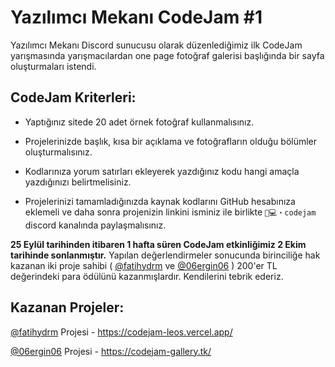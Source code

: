 # Yazılımcı Mekanı CodeJam #1

Yazılımcı Mekanı Discord sunucusu olarak düzenlediğimiz ilk CodeJam yarışmasında 
yarışmacılardan one page fotoğraf galerisi başlığında bir sayfa oluşturmaları istendi.

## CodeJam Kriterleri:

- Yaptığınız sitede 20 adet örnek fotoğraf kullanmalısınız.

- Projelerinizde başlık, kısa bir açıklama ve fotoğrafların olduğu bölümler oluşturmalısınız.

- Kodlarınıza yorum satırları ekleyerek yazdığınız kodu hangi amaçla yazdığınızı belirtmelisiniz.

- Projelerinizi tamamladığınızda kaynak kodlarını GitHub hesabınıza eklemeli ve daha sonra projenizin linkini isminiz ile birlikte `👨💻・codejam` discord kanalında paylaşmalısınız.

**25 Eylül tarihinden itibaren 1 hafta süren CodeJam etkinliğimiz 2 Ekim tarihinde sonlanmıştır.** Yapılan değerlendirmeler sonucunda birinciliğe hak kazanan iki proje sahibi ( [@fatihydrm](https://github.com/fatihydrm) ve [@06ergin06](https://github.com/06ergin06/) ) 200'er TL değerindeki para ödülünü kazanmışlardır. Kendilerini tebrik ederiz.

## Kazanan Projeler:

[@fatihydrm](https://github.com/fatihydrm) Projesi - https://codejam-leos.vercel.app/

[@06ergin06](https://github.com/06ergin06) Projesi - https://codejam-gallery.tk/
